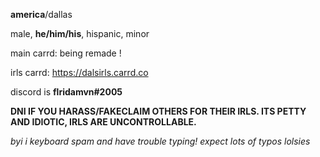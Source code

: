 __america__/dallas

male, __he/him/his__,
hispanic, minor

main carrd: being remade !

irls carrd: https://dalsirls.carrd.co

discord is __flridamvn#2005__


__**DNI IF YOU HARASS/FAKECLAIM OTHERS FOR THEIR IRLS. ITS PETTY AND IDIOTIC, IRLS ARE UNCONTROLLABLE.**__

*byi i keyboard spam and have trouble typing! expect lots of typos lolsies*
